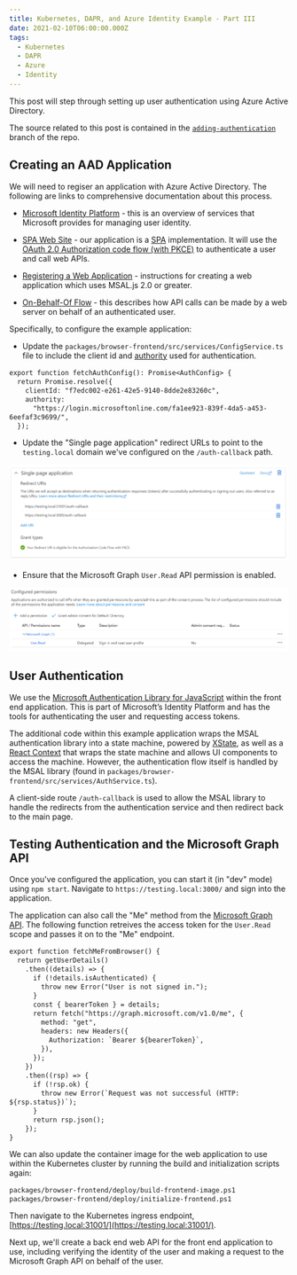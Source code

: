 ```yaml
---
title: Kubernetes, DAPR, and Azure Identity Example - Part III
date: 2021-02-10T06:00:00.000Z
tags:
  - Kubernetes
  - DAPR
  - Azure
  - Identity
---
```


This post will step through setting up user authentication using Azure Active Directory.

The source related to this post is contained in the [`adding-authentication`](https://github.com/dfbaskin/azure-and-dapr-identity-example/tree/adding-authentication) branch of the repo.

## Creating an AAD Application

We will need to regiser an application with Azure Active Directory. The following are links to comprehensive documentation about this process.

- [Microsoft Identity Platform](https://docs.microsoft.com/en-us/azure/active-directory/develop/v2-overview) - this is an overview of services that Microsoft provides for managing user identity.

- [SPA Web Site](https://docs.microsoft.com/en-us/azure/active-directory/develop/scenario-spa-overview) - our application is a [SPA](https://developer.mozilla.org/en-US/docs/Glossary/SPA) implementation. It will use the [OAuth 2.0 Authorization code flow (with PKCE)](https://docs.microsoft.com/en-us/azure/active-directory/develop/v2-oauth2-auth-code-flow) to authenticate a user and call web APIs.

- [Registering a Web Application](https://docs.microsoft.com/en-us/azure/active-directory/develop/scenario-spa-app-registration) - instructions for creating a web application which uses MSAL.js 2.0 or greater.

- [On-Behalf-Of Flow](https://docs.microsoft.com/en-us/azure/active-directory/develop/v2-oauth2-on-behalf-of-flow) - this describes how API calls can be made by a web server on behalf of an authenticated user.

Specifically, to configure the example application:

- Update the `packages/browser-frontend/src/services/ConfigService.ts` file to include the client id and [authority](https://docs.microsoft.com/en-us/azure/active-directory/develop/msal-client-application-configuration#authority) used for authentication.

```
export function fetchAuthConfig(): Promise<AuthConfig> {
  return Promise.resolve({
    clientId: "f7edc002-e261-42e5-9140-8dde2e83260c",
    authority:
      "https://login.microsoftonline.com/fa1ee923-839f-4da5-a453-6eefaf3c9699/",
  });
```

- Update the "Single page application" redirect URLs to point to the `testing.local` domain we've configured on the `/auth-callback` path.

![Redirects](./images/authentication-redirect.png)

- Ensure that the Microsoft Graph `User.Read` API permission is enabled.

![Permissions](./images/authentication-permissions.png)

## User Authentication

We use the [Microsoft Authentication Library for JavaScript](https://github.com/AzureAD/microsoft-authentication-library-for-js#readme) within the front end application. This is part of Microsoft’s Identity Platform and has the tools for authenticating the user and requesting access tokens.

The additional code within this example application wraps the MSAL authentication library into a state machine, powered by [XState](https://xstate.js.org/docs/), as well as a [React Context](https://reactjs.org/docs/context.html) that wraps the state machine and allows UI components to access the machine. However, the authentication flow itself is handled by the MSAL library (found in `packages/browser-frontend/src/services/AuthService.ts`).

A client-side route `/auth-callback` is used to allow the MSAL library to handle the redirects from the authentication service and then redirect back to the main page.

## Testing Authentication and the Microsoft Graph API

Once you've configured the application, you can start it (in "dev" mode) using `npm start`. Navigate to `https://testing.local:3000/` and sign into the application.

The application can also call the "Me" method from the [Microsoft Graph API](https://docs.microsoft.com/en-us/graph/overview). The following function retreives the access token for the `User.Read` scope and passes it on to the "Me" endpoint.

```
export function fetchMeFromBrowser() {
  return getUserDetails()
    .then((details) => {
      if (!details.isAuthenticated) {
        throw new Error("User is not signed in.");
      }
      const { bearerToken } = details;
      return fetch("https://graph.microsoft.com/v1.0/me", {
        method: "get",
        headers: new Headers({
          Authorization: `Bearer ${bearerToken}`,
        }),
      });
    })
    .then((rsp) => {
      if (!rsp.ok) {
        throw new Error(`Request was not successful (HTTP: ${rsp.status})`);
      }
      return rsp.json();
    });
}
```

We can also update the container image for the web application to use within the Kubernetes cluster by running the build and initialization scripts again:

```
packages/browser-frontend/deploy/build-frontend-image.ps1
packages/browser-frontend/deploy/initialize-frontend.ps1
```

Then navigate to the Kubernetes ingress endpoint, [https://testing.local:31001/](https://testing.local:31001/).

Next up, we'll create a back end web API for the front end application to use, including verifying the identity of the user and making a request to the Microsoft Graph API on behalf of the user.
